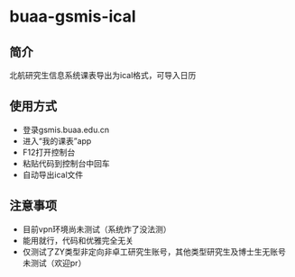 # buaa-gsmis-ical
## 简介
北航研究生信息系统课表导出为ical格式，可导入日历

## 使用方式
- 登录gsmis.buaa.edu.cn
- 进入“我的课表”app
- F12打开控制台
- 粘贴代码到控制台中回车
- 自动导出ical文件

## 注意事项
- 目前vpn环境尚未测试（系统炸了没法测）
- 能用就行，代码和优雅完全无关
- 仅测试了ZY类型非定向非卓工研究生账号，其他类型研究生及博士生无账号未测试（欢迎pr）
